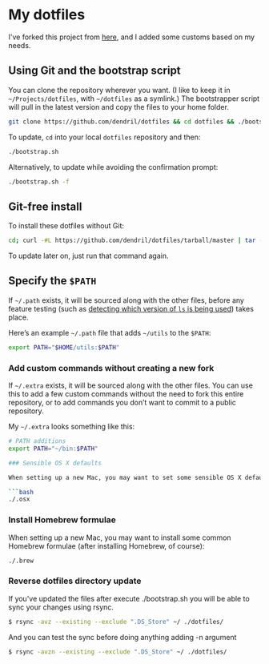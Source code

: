 # My dotfiles

I've forked this project from [here](https://github.com/mathiasbynens/dotfiles), and I added some customs based on my
needs.

## Using Git and the bootstrap script

You can clone the repository wherever you want. (I like to keep it in `~/Projects/dotfiles`, with `~/dotfiles` as a symlink.) The bootstrapper script will pull in the latest version and copy the files to your home folder.

```bash
git clone https://github.com/dendril/dotfiles && cd dotfiles && ./bootstrap.sh
```

To update, `cd` into your local `dotfiles` repository and then:

```bash
./bootstrap.sh
```

Alternatively, to update while avoiding the confirmation prompt:

```bash
./bootstrap.sh -f
```

## Git-free install

To install these dotfiles without Git:

```bash
cd; curl -#L https://github.com/dendril/dotfiles/tarball/master | tar -xzv --strip-components 1 --exclude={README.md,bootstrap.sh}
```

To update later on, just run that command again.

## Specify the `$PATH`

If `~/.path` exists, it will be sourced along with the other files, before any feature testing (such as [detecting which version of `ls` is being used](https://github.com/mathiasbynens/dotfiles/blob/aff769fd75225d8f2e481185a71d5e05b76002dc/.aliases#L21-26)) takes place.

Here’s an example `~/.path` file that adds `~/utils` to the `$PATH`:

```bash
export PATH="$HOME/utils:$PATH"
```

### Add custom commands without creating a new fork

If `~/.extra` exists, it will be sourced along with the other files. You can use this to add a few custom commands without the need to fork this entire repository, or to add commands you don’t want to commit to a public repository.

My `~/.extra` looks something like this:

```bash
# PATH additions
export PATH="~/bin:$PATH"

### Sensible OS X defaults

When setting up a new Mac, you may want to set some sensible OS X defaults:

```bash
./.osx
```

### Install Homebrew formulae

When setting up a new Mac, you may want to install some common Homebrew formulae (after installing Homebrew, of course):

```bash
./.brew
```

### Reverse dotfiles directory update

If you've updated the files after execute ./bootstrap.sh you will be able to sync your changes using rsync.

```bash
$ rsync -avz --existing --exclude ".DS_Store" ~/ ./dotfiles/
```

And you can test the sync before doing anything adding -n argument

```bash
$ rsync -avzn --existing --exclude ".DS_Store" ~/ ./dotfiles/
```